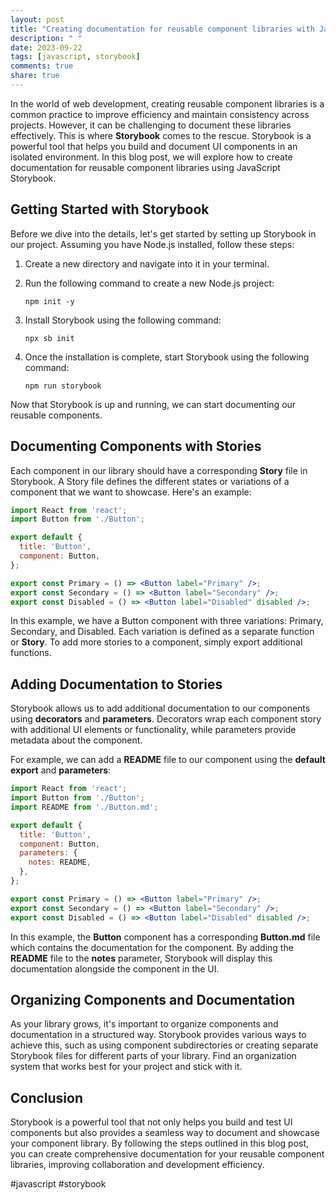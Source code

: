 ```yaml
---
layout: post
title: "Creating documentation for reusable component libraries with Javascript Storybook"
description: " "
date: 2023-09-22
tags: [javascript, storybook]
comments: true
share: true
---
```


In the world of web development, creating reusable component libraries is a common practice to improve efficiency and maintain consistency across projects. However, it can be challenging to document these libraries effectively. This is where **Storybook** comes to the rescue. Storybook is a powerful tool that helps you build and document UI components in an isolated environment. In this blog post, we will explore how to create documentation for reusable component libraries using JavaScript Storybook.

## Getting Started with Storybook

Before we dive into the details, let's get started by setting up Storybook in our project. Assuming you have Node.js installed, follow these steps:

1. Create a new directory and navigate into it in your terminal.
2. Run the following command to create a new Node.js project:

   ```shell
   npm init -y
   ```

3. Install Storybook using the following command:

   ```shell
   npx sb init
   ```

4. Once the installation is complete, start Storybook using the following command:

   ```shell
   npm run storybook
   ```

Now that Storybook is up and running, we can start documenting our reusable components.

## Documenting Components with Stories

Each component in our library should have a corresponding **Story** file in Storybook. A Story file defines the different states or variations of a component that we want to showcase. Here's an example:

```jsx
import React from 'react';
import Button from './Button';

export default {
  title: 'Button',
  component: Button,
};

export const Primary = () => <Button label="Primary" />;
export const Secondary = () => <Button label="Secondary" />;
export const Disabled = () => <Button label="Disabled" disabled />;
```

In this example, we have a Button component with three variations: Primary, Secondary, and Disabled. Each variation is defined as a separate function or **Story**. To add more stories to a component, simply export additional functions.

## Adding Documentation to Stories

Storybook allows us to add additional documentation to our components using **decorators** and **parameters**. Decorators wrap each component story with additional UI elements or functionality, while parameters provide metadata about the component.

For example, we can add a **README** file to our component using the **default export** and **parameters**:

```jsx
import React from 'react';
import Button from './Button';
import README from './Button.md';

export default {
  title: 'Button',
  component: Button,
  parameters: {
    notes: README,
  },
};

export const Primary = () => <Button label="Primary" />;
export const Secondary = () => <Button label="Secondary" />;
export const Disabled = () => <Button label="Disabled" disabled />;
```

In this example, the **Button** component has a corresponding **Button.md** file which contains the documentation for the component. By adding the **README** file to the **notes** parameter, Storybook will display this documentation alongside the component in the UI.

## Organizing Components and Documentation

As your library grows, it's important to organize components and documentation in a structured way. Storybook provides various ways to achieve this, such as using component subdirectories or creating separate Storybook files for different parts of your library. Find an organization system that works best for your project and stick with it.

## Conclusion

Storybook is a powerful tool that not only helps you build and test UI components but also provides a seamless way to document and showcase your component library. By following the steps outlined in this blog post, you can create comprehensive documentation for your reusable component libraries, improving collaboration and development efficiency.

#javascript #storybook